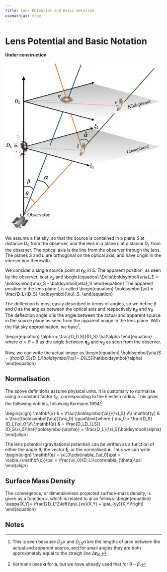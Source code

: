 ```yaml
---
title: Lens Potential and Basic Notation
usemathjax: true
---
```


# Lens Potential and Basic Notation

**Under construction**

![Geometric model as described in the text](observer.png)

We assume a flat sky, so that the source is contained in a plane $S$
at distance $D_S$ from the observer, and the lens in a plane $L$ at
distance $D_L$ from the observer.
The optical axis is the line from the observer through the lens.
The planes $S$ and $L$ are orthogonal on the optical axis, and have
origin in the intersection therewith.

We consider a single source point at $\boldsymbol{\eta}_S$ in $S$.
The apparent position, as seen by the observer, is at $\nu_S$ and
\begin{equation}
  \Delta\boldsymbol{\eta}_S = \boldsymbol{\nu}_S - \boldsymbol{\eta}_S
\end{equation}
The apparent position in the lens plane $L$ is called
\begin{equation}
  \boldsymbol{\xi} = \frac{D_L}{D_S} \boldsymbol{\nu}_S.
\end{equation}

The deflection is most easily described in terms of angles, so 
we define $\beta$ and $\theta$ as the angles between 
the optical axis and respectively 
$\boldsymbol{\eta}_S$ and $\boldsymbol{\nu}_S$.
The deflection angle $\hat\alpha$ is the angle between 
the actual and apparent source in the source plane as seen
from the apparent image in the lens plane.
With the flat sky approximation, we have[^hatalpha],

\begin{equation}
  \alpha = \frac{D_{LS}}{D_S} \hat\alpha
\end{equation}
where $\alpha=\theta-\beta$ as the angle between
$\boldsymbol{\eta}_S$ and $\boldsymbol{\nu}_S$ as seen
from the observer.

Now, we can write the actual image as
\begin{equation}
  \boldsymbol{\eta}_S = \frac{D_S}{D_L}\boldsymbol{\xi} - D_{LS}\hat\boldsymbol{\alpha}
\end{equation}


[^hatalpha]: 
    This is seen because $D_S\alpha$ and $D_{LS}\hat\alpha$ are the lengths 
    of arcs between the actual and apparent source, and for small
    angles they are both approximately equal to the straigh line
    $\Delta\boldsymbol{\eta}_S$.

## Normalisation

The above definitions assume physical units.  It is customary to normalise
using a constant factor $\xi_0$, corresponding to the Einstein radius.
This gives the following entities, following Kormann 1994[^kormannalpha]

\begin{align}
  \mathbf{x} & = \frac{\boldsymbol{\xi}}{\xi_0}
  \\\\\\\\
  \mathbf{y} & = \frac{\boldsymbol{\nu}}{\nu_0}
     \quad\text{where } \nu_0 = \frac{D_S}{D_L}\xi_0
  \\\\\\\\
  \mathbf{a} & = \frac{D_LD_{LS}}{D_S\xi_0}\hat{\boldsymbol{\alpha}}
   = \frac{D_L}{\xi_0}\boldsymbol{\alpha}
\end{align}

The lens potential (gravitational potential) can be written as a function
of either the angle $\theta$, the vector $\boldsymbol{\xi}$, or the
normalised $\mathbf{x}$.  Thus we can write
\begin{align}
  \mathbf{a} = \xi_0\cdot\nabla_{\xi_0}\psi
  = \nabla_{\mathbf{x}}\psi
  = \frac{\xi_0}{D_L}\cdot\nabla_{\theta}\psi
\end{align}


[^kormannalpha]:
    Kormann uses $\boldsymbol{\alpha}$ for $\mathbf{a}$, but we have
    already used that for $\theta-\beta$.

## Surface Mass Density

The convergence, or dimensionless projected surface-mass density, is given
as a function $\kappa$, which is related to $\psi$ as follows:
\begin{equation}
  \kappa(X,Y)= \frac12D_L^2\left(\psi_{xx}(X,Y) + \psi_{yy}(X,Y)\right)
\end{equation}

## Notes
